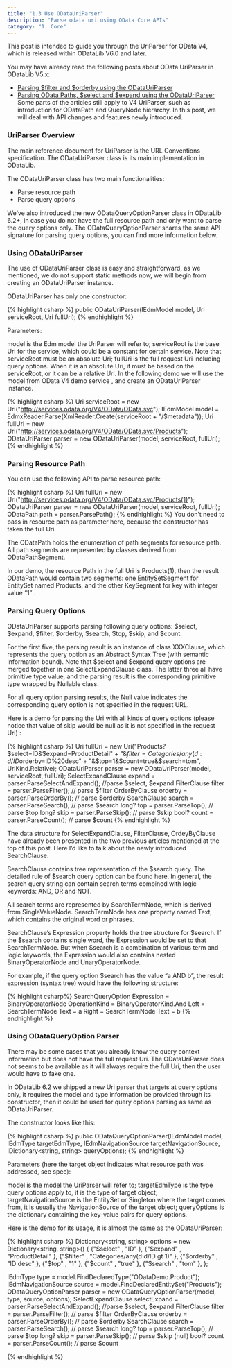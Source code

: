 ```yaml
---
title: "1.3 Use ODataUriParser"
description: "Parse odata uri using OData Core APIs"
category: "1. Core"
---
```


This post is intended to guide you through the UriParser for OData V4, which is released within ODataLib V6.0 and later.

You may have already read the following posts about OData UriParser in ODataLib V5.x:

- [Parsing $filter and $orderby using the ODataUriParser](http://blogs.msdn.com/b/alexj/archive/2012/12/06/parsing-filter-and-orderby-using-the-odatauriparser.aspx)
- [Parsing OData Paths, $select and $expand using the ODataUriParser](http://blogs.msdn.com/b/alexj/archive/2013/05/10/parsing-odata-paths-select-and-expand-using-the-odatauriparser.aspx)
Some parts of the articles still apply to V4 UriParser, such as introduction for ODataPath and QueryNode hierarchy. In this post, we will deal with API changes and features newly introduced.

### UriParser Overview
The main reference document for UriParser is the URL Conventions specification. The ODataUriParser class is its main implementation in ODataLib.

The ODataUriParser class has two main functionalities:

* Parse resource path
* Parse query options


We’ve also introduced the new ODataQueryOptionParser class in ODataLib 6.2+, in case you do not have the full resource path and only want to parse the query options only. The ODataQueryOptionParser shares the same API signature for parsing query options, you can find more information below.

### Using ODataUriParser
The use of ODataUriParser class is easy and straightforward, as we mentioned, we do not support static methods now, we will begin from creating an ODataUriParser instance.

ODataUriParser has only one constructor:

{% highlight csharp %}
public ODataUriParser(IEdmModel model, Uri serviceRoot, Uri fullUri);
{% endhighlight %}

Parameters:

model is the Edm model the UriParser will refer to;
serviceRoot is the base Uri for the service, which could be a constant for certain service. Note that serviceRoot must be an absolute Uri;
fullUri is the full request Uri including query options. When it is an absolute Uri, it must be based on the serviceRoot, or it can be a relative Uri.
In the following demo we will use the model from OData V4 demo service , and create an ODataUriParser instance.

{% highlight csharp %}
Uri serviceRoot = new Uri("http://services.odata.org/V4/OData/OData.svc");
IEdmModel model = EdmxReader.Parse(XmlReader.Create(serviceRoot + "/$metadata"));
Uri fullUri = new Uri("http://services.odata.org/V4/OData/OData.svc/Products");
ODataUriParser parser = new ODataUriParser(model, serviceRoot, fullUri);
{% endhighlight %}

### Parsing Resource Path
You can use the following API to parse resource path:

{% highlight csharp %}
Uri fullUri = new Uri("http://services.odata.org/V4/OData/OData.svc/Products(1)");
ODataUriParser parser = new ODataUriParser(model, serviceRoot, fullUri);
ODataPath path = parser.ParsePath();
{% endhighlight %}
You don’t need to pass in resource path as parameter here, because the constructor has taken the full Uri.

The ODataPath holds the enumeration of path segments for resource path. All path segments are represented by classes derived from ODataPathSegment.

In our demo, the resource Path in the full Uri is Products(1), then the result ODataPath would contain two segments: one EntitySetSegment for EntitySet named Products, and the other KeySegment for key with integer value “1” .

### Parsing Query Options
ODataUriParser supports parsing following query options: $select, $expand, $filter, $orderby, $search, $top, $skip, and $count.

For the first five, the parsing result is an instance of class XXXClause, which represents the query option as an Abstract Syntax Tree (with semantic information bound). Note that $select and $expand query options are merged together in one SelectExpandClause class. The latter three all have primitive type value, and the parsing result is the corresponding primitive type wrapped by Nullable class.

For all query option parsing results, the Null value indicates the corresponding query option is not specified in the request URL.

Here is a demo for parsing the Uri with all kinds of query options (please notice that value of skip would be null as it is not specified in the request Uri) :

{% highlight csharp %}
Uri fullUri = new Uri("Products?$select=ID&$expand=ProductDetail" +
    "&$filter=Categories/any(d:d/ID%20gt%201)&$orderby=ID%20desc" +
    "&$top=1&$count=true&$search=tom", UriKind.Relative);
ODataUriParser parser = new ODataUriParser(model, serviceRoot, fullUri);
SelectExpandClause expand = 
    parser.ParseSelectAndExpand();              //parse $select, $expand
FilterClause filter = parser.ParseFilter();     // parse $filter
OrderByClause orderby = parser.ParseOrderBy();  // parse $orderby
SearchClause search = parser.ParseSearch();     // parse $search
long? top = parser.ParseTop();                  // parse $top
long? skip = parser.ParseSkip();                // parse $skip
bool? count = parser.ParseCount();              // parse $count
{% endhighlight %}
 
The data structure for SelectExpandClause, FilterClause, OrdeyByClause have already been presented in the two previous articles mentioned at the top of this post. Here I’d like to talk about the newly introduced SearchClause.

SearchClause contains tree representation of the $search query. The detailed rule of $search query option can be found here. In general, the search query string can contain search terms combined with logic keywords: AND, OR and NOT.

All search terms are represented by SearchTermNode, which is derived from SingleValueNode. SearchTermNode has one property named Text, which contains the original word or phrases.

SearchClause’s Expression property holds the tree structure for $search. If the $search contains single word, the Expression would be set to that SearchTermNode. But when $search is a combination of various term and logic keywords, the Expression would also contains nested BinaryOperatorNode and UnaryOperatorNode.

For example, if the query option $search has the value “a AND b”, the result expression (syntax tree) would have the following structure:

{% highlight csharp%}
SearchQueryOption
    Expression = BinaryOperatorNode
                   OperationKind = BinaryOperatorKind.And
                   Left           = SearchTermNode
                                    Text = a
                   Right          = SearchTermNode
                                    Text = b
{% endhighlight %}

### Using ODataQueryOption Parser
There may be some cases that you already know the query context information but does not have the full request Uri. The ODataUriParser does not seems to be available as it will always require the full Uri, then the user would have to fake one.

In ODataLib 6.2 we shipped a new Uri parser that targets at query options only, it requires the model and type information be provided through its constructor, then it could be used for query options parsing as same as ODataUriParser.

The constructor looks like this:

{% highlight csharp %}
public ODataQueryOptionParser(IEdmModel model, IEdmType targetEdmType, IEdmNavigationSource targetNavigationSource, IDictionary<string, string> queryOptions);
{% endhighlight %}

Parameters (here the target object indicates what resource path was addressed, see spec):

model is the model the UriParser will refer to;
targetEdmType is the type query options apply to, it is the type of target object;
targetNavigationSource is the EntitySet or Singleton where the target comes from, it is usually the NavigationSource of the target object;
queryOptions is the dictionary containing the key-value pairs for query options.
 

Here is the demo for its usage, it is almost the same as the ODataUriParser:

{% highlight csharp %}
Dictionary<string, string> options = new Dictionary<string, string>()
{
    {"$select"  , "ID"                          },
    {"$expand"  , "ProductDetail"               },
    {"$filter"  , "Categories/any(d:d/ID gt 1)" },
    {"$orderby" , "ID desc"                     },
    {"$top"     , "1"                           },
    {"$count"   , "true"                        },
    {"$search"  , "tom"                         },
};
 
IEdmType type = model.FindDeclaredType("ODataDemo.Product");
IEdmNavigationSource source = model.FindDeclaredEntitySet("Products");
ODataQueryOptionParser parser 
    = new ODataQueryOptionParser(model, type, source, options);
SelectExpandClause selectExpand = 
    parser.ParseSelectAndExpand();              //parse $select, $expand
FilterClause filter = parser.ParseFilter();     // parse $filter
OrderByClause orderby = parser.ParseOrderBy();  // parse $orderby
SearchClause search = parser.ParseSearch();     // parse $search
long? top = parser.ParseTop();                  // parse $top
long? skip = parser.ParseSkip();                // parse $skip (null)
bool? count = parser.ParseCount();              // parse $count

{% endhighlight %}

